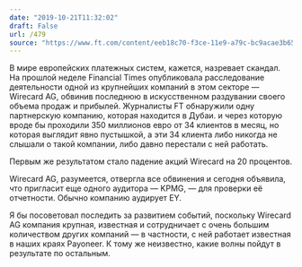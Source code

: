 ```yaml
---
date: "2019-10-21T11:32:02"
draft: False
url: /479
source: "https://www.ft.com/content/eeb18c70-f3ce-11e9-a79c-bc9acae3b654"
---
```


В мире европейских платежных систем, кажется, назревает скандал. На прошлой неделе Financial Times опубликовала расследование деятельности одной из крупнейших компаний в этом секторе — Wirecard AG, обвинив последнюю в искусственном раздувании своего объема продаж и прибылей. Журналисты FT обнаружили одну партнерскую компанию, которая находится в Дубаи. и через которую вроде бы проходили 350 миллионов евро от 34 клиентов в месяц, но которая выглядит явно пустышкой, а эти 34 клиента либо никогда не слышали о такой компании, либо давно перестали с ней работать.

Первым же результатом стало падение акций Wirecard на 20 процентов.

Wirecard AG, разумеется, отвергла все обвинения и сегодня объявила, что пригласит еще одного аудитора — KPMG, — для проверки её отчетности. Обычно компанию аудирует EY.

Я бы посоветовал последить за развитием событий, поскольку Wirecard AG компания крупная, известная и сотрудничает с очень большим количеством других компаний — в частности, с ней работает известная в наших краях Payoneer. К тому же неизвестно, какие волны пойдут в результате по остальным.

